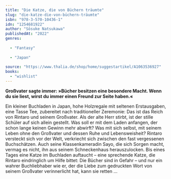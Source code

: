 ```yaml
---
title: "Die Katze, die von Büchern träumte"
slug: "die-katze-die-von-büchern-träumte"
isbn: "978-3-570-10436-1"
idn: "1254681922"
author: "Sōsuke Natsukawa"
publishedAt: "2022"
genres:
  
  - "Fantasy"
    
  - "Japan"
    
source: "https://www.thalia.de/shop/home/suggestartikel/A1063536927"
books: 
  - "wishlist"
---
```

**Großvater sagte immer: »Bücher besitzen eine besondere Macht. Wenn du sie 
liest, wirst du immer einen Freund zur Seite haben.«**

Ein kleiner Buchladen in Japan, hohe Holzregale mit seltenen Erstausgaben, 
eine Tasse Tee, zubereitet nach traditioneller Zeremonie: Das ist das Reich 
von Rintaro und seinem Großvater. Als der alte Herr stirbt, ist der stille 
Schüler auf sich allein gestellt. Was soll er mit dem Laden anfangen, der 
schon lange keinen Gewinn mehr abwirft? Was mit sich selbst, mit seinem Leben 
ohne den Großvater und dessen Ruhe und Lebensweisheit? Rintaro versteckt sich 
vor der Welt, verkriecht sich zwischen den fast vergessenen Buchschätzen. Auch 
seine Klassenkameradin Sayo, die sich Sorgen macht, vermag es nicht, ihn aus 
seinem Schneckenhaus herauszulocken. Bis eines Tages eine Katze im Buchladen 
auftaucht – eine sprechende Katze, die Rintaro eindringlich um Hilfe bittet: 
Die Bücher sind in Gefahr – und nur ein wahrer Buchliebhaber wie er, der die 
Liebe zum gedruckten Wort von seinem Großvater verinnerlicht hat, kann sie 
retten …